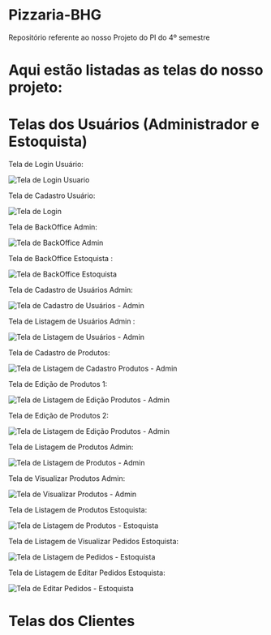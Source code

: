 # Pizzaria-BHG
Repositório referente ao nosso Projeto do PI do 4º semestre

# Aqui estão listadas as telas do nosso projeto:

# Telas dos Usuários (Administrador e Estoquista)

Tela de Login Usuário:


![Tela de Login Usuario](Telas/versãoFinal/Usuarios/loginBackoffice.png)


Tela de Cadastro Usuário:


![Tela de Login](Telas/versãoFinal/Usuarios/cadastroUsuario.png)


Tela de BackOffice Admin:


![Tela de BackOffice Admin](Telas/versãoFinal/Usuarios/dashboardAdmin.png)


Tela de BackOffice Estoquista :


![Tela de BackOffice Estoquista](Telas/versãoFinal/Usuarios/dashboardEstoquista.png)


Tela de Cadastro de Usuários Admin: 


![Tela de Cadastro de Usuários - Admin ](Telas/versãoFinal/Usuarios/cadastroUsuario.png)


Tela de Listagem de Usuários Admin :


![Tela de Listagem de Usuários - Admin](Telas/versãoFinal/Usuarios/adminUsuarios.png)


Tela de Cadastro de Produtos:


![Tela de Listagem de Cadastro Produtos - Admin](Telas/versãoFinal/Usuarios/cadastroProduto.png)


Tela de Edição de Produtos 1:


![Tela de Listagem de Edição Produtos - Admin](Telas/versãoFinal/Usuarios/editarProdutoAdmin1.png)


Tela de Edição de Produtos 2:


![Tela de Listagem de Edição Produtos - Admin](Telas/versãoFinal/Usuarios/editarProdutoAdmin2.png)


Tela de Listagem de Produtos Admin:


![Tela de Listagem de Produtos - Admin](Telas/versãoFinal/Usuarios/listaProdutosAdmin.png)


Tela de Visualizar Produtos Admin:


![Tela de Visualizar Produtos - Admin](Telas/versãoFinal/Usuarios/visualizarProdutoAdmin.png)


Tela de Listagem de Produtos Estoquista:


![Tela de Listagem de Produtos - Estoquista](Telas/versãoFinal/Usuarios/listaProdutosEstoq.png)


Tela de Listagem de Visualizar Pedidos Estoquista:


![Tela de Listagem de Pedidos - Estoquista](Telas/versãoFinal/Usuarios/listaPedidosEstoq.png)


Tela de Listagem de Editar Pedidos Estoquista:


![Tela de Editar Pedidos - Estoquista](Telas/versãoFinal/Usuarios/editarPedidoEstoq.png)


# Telas dos Clientes



